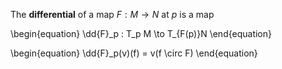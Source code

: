 The **differential** of a map $F: M \to N$ at $p$ is a map

\begin{equation}
\dd{F}\_p : T_p M \to T_{F(p)}N
\end{equation}

\begin{equation}
\dd{F}_p(v)(f) = v(f \circ F)
\end{equation}